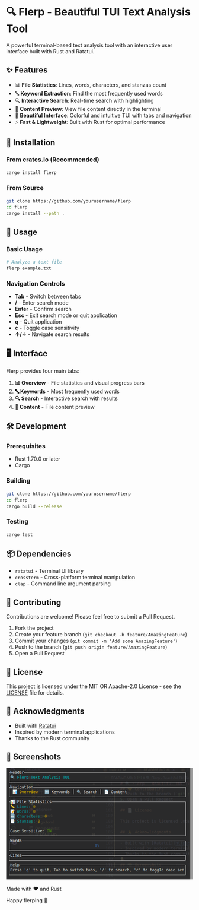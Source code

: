 # 🔍 Flerp - Beautiful TUI Text Analysis Tool

A powerful terminal-based text analysis tool with an interactive user interface built with Rust and Ratatui.

## ✨ Features

- 📊 **File Statistics**: Lines, words, characters, and stanzas count
- 🔤 **Keyword Extraction**: Find the most frequently used words
- 🔍 **Interactive Search**: Real-time search with highlighting
- 📄 **Content Preview**: View file content directly in the terminal
- 🎨 **Beautiful Interface**: Colorful and intuitive TUI with tabs and navigation
- ⚡ **Fast & Lightweight**: Built with Rust for optimal performance

## 🚀 Installation

### From crates.io (Recommended)

```bash
cargo install flerp
```

### From Source

```bash
git clone https://github.com/yourusername/flerp
cd flerp
cargo install --path .
```

## 📖 Usage

### Basic Usage

```bash
# Analyze a text file
flerp example.txt
```

### Navigation Controls

- **Tab** - Switch between tabs
- **/** - Enter search mode
- **Enter** - Confirm search
- **Esc** - Exit search mode or quit application
- **q** - Quit application
- **c** - Toggle case sensitivity
- **↑/↓** - Navigate search results

## 🖥️ Interface

Flerp provides four main tabs:

1. **📊 Overview** - File statistics and visual progress bars
2. **🔤 Keywords** - Most frequently used words
3. **🔍 Search** - Interactive search with results
4. **📄 Content** - File content preview

## 🛠️ Development

### Prerequisites

- Rust 1.70.0 or later
- Cargo

### Building

```bash
git clone https://github.com/yourusername/flerp
cd flerp
cargo build --release
```

### Testing

```bash
cargo test
```

## 📦 Dependencies

- `ratatui` - Terminal UI library
- `crossterm` - Cross-platform terminal manipulation
- `clap` - Command line argument parsing

## 🤝 Contributing

Contributions are welcome! Please feel free to submit a Pull Request.

1. Fork the project
2. Create your feature branch (`git checkout -b feature/AmazingFeature`)
3. Commit your changes (`git commit -m 'Add some AmazingFeature'`)
4. Push to the branch (`git push origin feature/AmazingFeature`)
5. Open a Pull Request

## 📄 License

This project is licensed under the MIT OR Apache-2.0 License - see the [LICENSE](LICENSE) file for details.

## 🙏 Acknowledgments

- Built with [Ratatui](https://github.com/ratatui-org/ratatui)
- Inspired by modern terminal applications
- Thanks to the Rust community

## 📸 Screenshots
![Flerp](flerpSS.png)

Made with ❤️ and Rust

Happy flerping 🎉